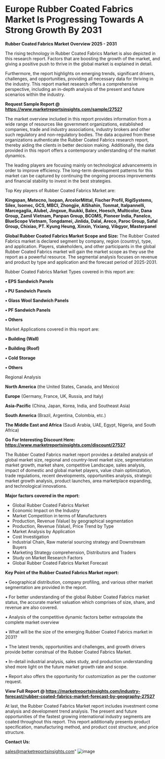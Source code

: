 # Europe Rubber Coated Fabrics Market Is Progressing Towards A Strong Growth By 2031

<Strong> Rubber Coated Fabrics Market Overview 2025 - 2031</strong>

The rising technology in Rubber Coated Fabrics Market is also depicted in this research report. Factors that are boosting the growth of the market, and giving a positive push to thrive in the global market is explained in detail.

Furthermore, the report highlights on emerging trends, significant drivers, challenges, and opportunities, providing all necessary data for thriving in the industry. This report market research offers a comprehensive perspective, including an in-depth analysis of the present and future scenarios within the industry.

<strong>Request Sample Report @ <a href=https://www.marketreportsinsights.com/sample/27527>https://www.marketreportsinsights.com/sample/27527</a></strong>

The market overview included in this report provides information from a wide range of resources like government organizations, established companies, trade and industry associations, industry brokers and other such regulatory and non-regulatory bodies. The data acquired from these organizations authenticate the Rubber Coated Fabrics research report, thereby aiding the clients in better decision making. Additionally, the data provided in this report offers a contemporary understanding of the market dynamics.

The leading players are focusing mainly on technological advancements in order to improve efficiency. The long-term development patterns for this market can be captured by continuing the ongoing process improvements and financial stability to invest in the best strategies.

Top Key players of Rubber Coated Fabrics Market are:

<strong>Kingspan, Metecno, Isopan, ArcelorMittal, Fischer Profil, RigiSystems, Silex, Isomec, GCS, MBCI, Zhongjie, AlShahin, Tonmat, Italpannelli, Marcegaglia, Alubel, Jingxue, Ruukki, Balex, Hoesch, Multicolor, Dana Group, Zamil Vietnam, Panpan Group, BCOMS, Pioneer India, Panelco, BlueScope Vietnam, Tongdamei, Jinlida, Dalal, Areco, Paroc Group, Safal Group, Chixiao, PT. Kyung Heung, Xinxin, Yixiang, Vibgyor, Masterpanel</strong>

<strong><b>Global Rubber Coated Fabrics Market Scope and Size:</b></strong>
The Rubber Coated Fabrics market is declared segment by company, region (country), type, and application. Players, stakeholders, and other participants in the global Rubber Coated Fabrics market will gain the market scope as they use the report as a powerful resource. The segmental analysis focuses on revenue and product by type and application and the forecast period of 2025-2031.

Rubber Coated Fabrics Market Types covered in this report are:

<strong>• EPS Sandwich Panels

• PU Sandwich Panels

• Glass Wool Sandwich Panels

• PF Sandwich Panels

• Others</strong>

Market Applications covered in this report are:

<strong>• Building (Wall)

• Building (Roof)

• Cold Storage

• Others</strong> 

Regional Analysis

<strong>North America</strong> (the United States, Canada, and Mexico)

<strong>Europe</strong> (Germany, France, UK, Russia, and Italy)

<strong>Asia-Pacific</strong> (China, Japan, Korea, India, and Southeast Asia)

<strong>South America</strong> (Brazil, Argentina, Colombia, etc.)

<strong>The Middle East and Africa</strong> (Saudi Arabia, UAE, Egypt, Nigeria, and South Africa)

<strong>Go For Interesting Discount Here: <a href=https://www.marketreportsinsights.com/discount/27527>https://www.marketreportsinsights.com/discount/27527</a></strong>

The Rubber Coated Fabrics market report provides a detailed analysis of global market size, regional and country-level market size, segmentation market growth, market share, competitive Landscape, sales analysis, impact of domestic and global market players, value chain optimization, trade regulations, recent developments, opportunities analysis, strategic market growth analysis, product launches, area marketplace expanding, and technological innovations.

<strong><b>Major factors covered in the report:</b></strong>
<ul>
  <li>Global Rubber Coated Fabrics Market </li>
  <li>Economic Impact on the Industry</li>
  <li>Market Competition in terms of Manufacturers</li>
  <li>Production, Revenue (Value) by geographical segmentation</li>
  <li>Production, Revenue (Value), Price Trend by Type</li>
  <li>Market Analysis by Application</li>
  <li>Cost Investigation</li>
  <li>Industrial Chain, Raw material sourcing strategy and Downstream Buyers</li>
  <li>Marketing Strategy comprehension, Distributors and Traders</li>
  <li>Study on Market Research Factors</li>
  <li>Global Rubber Coated Fabrics Market Forecast</li>
</ul>

<strong><b>Key Point of the Rubber Coated Fabrics Market report:</b></strong>

• Geographical distribution, company profiling, and various other market segmentation are provided in the report.

• For better understanding of the global Rubber Coated Fabrics market status, the accurate market valuation which comprises of size, share, and revenue are also covered.

• Analysis of the competitive dynamic factors better extrapolate the complete market overview

• What will be the size of the emerging Rubber Coated Fabrics market in 2031?

• The latest trends, opportunities and challenges, and growth drivers provide better construal of the Rubber Coated Fabrics Market.

• In-detail industrial analysis, sales study, and production understanding shed more light on the future market growth rate and scope.

• Report also offers the opportunity for customization as per the customer request.

<strong><b>View Full Report @ <a href=https://marketreportsinsights.com/industry-forecast/rubber-coated-fabrics-market-forecast-by-geography-27527>https://marketreportsinsights.com/industry-forecast/rubber-coated-fabrics-market-forecast-by-geography-27527</a></b></strong>


At last, the Rubber Coated Fabrics Market report includes investment come analysis and development trend analysis. The present and future opportunities of the fastest growing international industry segments are coated throughout this report. This report additionally presents product specification, manufacturing method, and product cost structure, and price structure.

<strong>Contact Us:</strong>

sales@marketreportsinsights.com"
![image](https://github.com/user-attachments/assets/dda0298e-9514-431f-a6b8-5ea567a8f03d)
